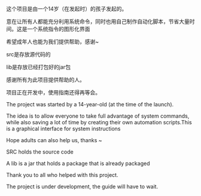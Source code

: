 这个项目是由一个14岁（在发起时）的孩子发起的。

意在让所有人都能充分利用系统命令，同时也用自己制作自动化脚本，节省大量时间。这是一个系统指令的图形化界面

希望成年人也能为我们提供帮助，感谢~

src是存放源代码的

lib是存放已经打包好的jar包

感谢所有为此项目提供帮助的人。

项目正在开发中，使用指南还得再等会。

The project was started by a 14-year-old (at the time of the launch).

The idea is to allow everyone to take full advantage of system
commands, while also saving a lot of time by creating their own
automation scripts.This is a graphical interface for system instructions

Hope adults can also help us, thanks ~

SRC holds the source code

A lib is a jar that holds a package that is already packaged

Thank you to all who helped with this project.

The project is under development, the guide will have to wait.